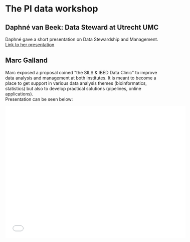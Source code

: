 # The PI data workshop

## Daphné van Beek: Data Steward at Utrecht UMC
Daphné gave a short presentation on Data Stewardship and Management. 
[Link to her presentation](https://docs.google.com/presentation/d/1Erc4UaWusRI2BBStZLvO0weEcDLK8Q-PLiXFyk19F5c/edit#slide=id.p)

## Marc Galland
Marc exposed a proposal coined "the SILS & IBED Data Clinic" to improve data analysis and management at both institutes. It is meant to become a place to get support in various data analysis themes (bioinformatics, statistics) but also to develop practical solutions (pipelines, online applications).  
Presentation can be seen below:

<iframe src="//slides.com/mgalland/deck/embed" width="576" height="420" scrolling="no" frameborder="0" webkitallowfullscreen mozallowfullscreen allowfullscreen></iframe>
